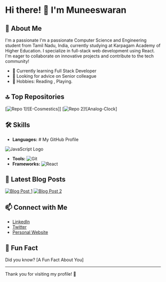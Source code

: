 # Hi there! 👋 I'm Muneeswaran

## 🌟 About Me
I'm a passionate I'm a passionate Computer Science and Engineering student from Tamil Nadu, India, 
currently studying at Karpagam Academy of Higher Education. 
I specialize in full-stack web development using React. 
I'm eager to collaborate on innovative projects and contribute to the tech community!

- 🌱 Currently learning Full Stack Developer
- 🤔 Looking for advice on Senior colleague
- 🎨 Hobbies: Reading , Playing.

## 🔝 Top Repositories
[![Repo 1](https://munish0204.github.io/Cosmetics-Project/)]![E-Cosmestics]]
[![Repo 2]( https://munish0204.github.io/Analog-Clock/)]![Analog-Clock]


## 🛠️ Skills
- **Languages:** # My GitHub Profile

![JavaScript Logo](https://upload.wikimedia.org/wikipedia/commons/6/6a/JavaScript-logo.png/width-200px*heigth-200px)

- **Tools:** ![Git](https://img.shields.io/badge/Git-F05032?style=flat&logo=git&logoColor=white)
- **Frameworks:** ![React](https://img.shields.io/badge/React-61DAFB?style=flat&logo=react&logoColor=black) 

## 📰 Latest Blog Posts
[![Blog Post 1](https://img.shields.io/badge/Blog-Post_1-blue)](link-to-blog-post-1)
[![Blog Post 2](https://img.shields.io/badge/Blog-Post_2-green)](link-to-blog-post-2)

## 📫 Connect with Me
- [LinkedIn](link-to-your-linkedin-profile)
- [Twitter](link-to-your-twitter-profile)
- [Personal Website](link-to-your-website)

## 🌟 Fun Fact
Did you know? [A Fun Fact About You]

---

Thank you for visiting my profile! 🚀
